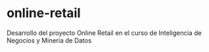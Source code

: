 # online-retail
Desarrollo del proyecto Online Retail en el curso de Inteligencia de Negocios y Mineria de Datos
